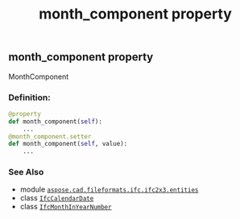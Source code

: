﻿---
title: month_component property
second_title: Aspose.CAD for Python via .NET API References
description: 
type: docs
weight: 50
url: /aspose.cad.fileformats.ifc.ifc2x3.entities/ifccalendardate/month_component/
is_root: false
---

## month_component property


MonthComponent
### Definition:
```python
@property
def month_component(self):
    ...
@month_component.setter
def month_component(self, value):
    ...
```

### See Also
* module [`aspose.cad.fileformats.ifc.ifc2x3.entities`](../../)
* class [`IfcCalendarDate`](/cad/python-net/aspose.cad.fileformats.ifc.ifc2x3.entities/ifccalendardate)
* class [`IfcMonthInYearNumber`](/cad/python-net/aspose.cad.fileformats.ifc.ifc2x3.types/ifcmonthinyearnumber)
